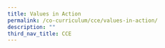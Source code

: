 ```yaml
---
title: Values in Action
permalink: /co-curriculum/cce/values-in-action/
description: ""
third_nav_title: CCE
---
```

